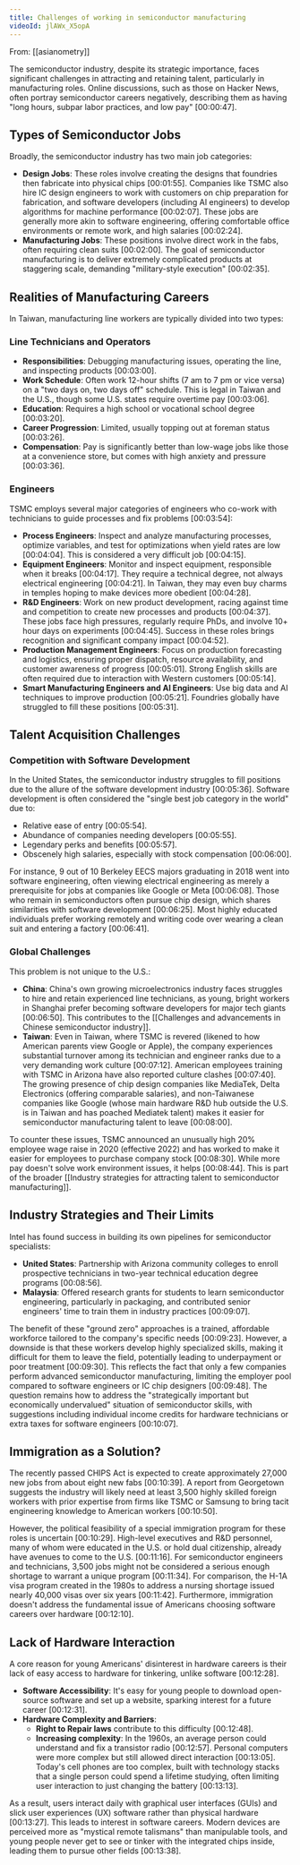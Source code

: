 ```yaml
---
title: Challenges of working in semiconductor manufacturing
videoId: jlAWx_X5opA
---
```


From: [[asianometry]] <br/> 

The semiconductor industry, despite its strategic importance, faces significant challenges in attracting and retaining talent, particularly in manufacturing roles. Online discussions, such as those on Hacker News, often portray semiconductor careers negatively, describing them as having "long hours, subpar labor practices, and low pay" <a class="yt-timestamp" data-t="00:00:47">[00:00:47]</a>.

## Types of Semiconductor Jobs

Broadly, the semiconductor industry has two main job categories:
*   **Design Jobs**: These roles involve creating the designs that foundries then fabricate into physical chips <a class="yt-timestamp" data-t="00:01:55">[00:01:55]</a>. Companies like TSMC also hire IC design engineers to work with customers on chip preparation for fabrication, and software developers (including AI engineers) to develop algorithms for machine performance <a class="yt-timestamp" data-t="00:02:07">[00:02:07]</a>. These jobs are generally more akin to software engineering, offering comfortable office environments or remote work, and high salaries <a class="yt-timestamp" data-t="00:02:24">[00:02:24]</a>.
*   **Manufacturing Jobs**: These positions involve direct work in the fabs, often requiring clean suits <a class="yt-timestamp" data-t="00:02:00">[00:02:00]</a>. The goal of semiconductor manufacturing is to deliver extremely complicated products at staggering scale, demanding "military-style execution" <a class="yt-timestamp" data-t="00:02:35">[00:02:35]</a>.

## Realities of Manufacturing Careers

In Taiwan, manufacturing line workers are typically divided into two types:

### Line Technicians and Operators
*   **Responsibilities**: Debugging manufacturing issues, operating the line, and inspecting products <a class="yt-timestamp" data-t="00:03:00">[00:03:00]</a>.
*   **Work Schedule**: Often work 12-hour shifts (7 am to 7 pm or vice versa) on a "two days on, two days off" schedule. This is legal in Taiwan and the U.S., though some U.S. states require overtime pay <a class="yt-timestamp" data-t="00:03:06">[00:03:06]</a>.
*   **Education**: Requires a high school or vocational school degree <a class="yt-timestamp" data-t="00:03:20">[00:03:20]</a>.
*   **Career Progression**: Limited, usually topping out at foreman status <a class="yt-timestamp" data-t="00:03:26">[00:03:26]</a>.
*   **Compensation**: Pay is significantly better than low-wage jobs like those at a convenience store, but comes with high anxiety and pressure <a class="yt-timestamp" data-t="00:03:36">[00:03:36]</a>.

### Engineers
TSMC employs several major categories of engineers who co-work with technicians to guide processes and fix problems <a class="yt-timestamp" data-t="00:03:54">[00:03:54]</a>:
*   **Process Engineers**: Inspect and analyze manufacturing processes, optimize variables, and test for optimizations when yield rates are low <a class="yt-timestamp" data-t="00:04:04">[00:04:04]</a>. This is considered a very difficult job <a class="yt-timestamp" data-t="00:04:15">[00:04:15]</a>.
*   **Equipment Engineers**: Monitor and inspect equipment, responsible when it breaks <a class="yt-timestamp" data-t="00:04:17">[00:04:17]</a>. They require a technical degree, not always electrical engineering <a class="yt-timestamp" data-t="00:04:21">[00:04:21]</a>. In Taiwan, they may even buy charms in temples hoping to make devices more obedient <a class="yt-timestamp" data-t="00:04:28">[00:04:28]</a>.
*   **R&D Engineers**: Work on new product development, racing against time and competition to create new processes and products <a class="yt-timestamp" data-t="00:04:37">[00:04:37]</a>. These jobs face high pressures, regularly require PhDs, and involve 10+ hour days on experiments <a class="yt-timestamp" data-t="00:04:45">[00:04:45]</a>. Success in these roles brings recognition and significant company impact <a class="yt-timestamp" data-t="00:04:52">[00:04:52]</a>.
*   **Production Management Engineers**: Focus on production forecasting and logistics, ensuring proper dispatch, resource availability, and customer awareness of progress <a class="yt-timestamp" data-t="00:05:01">[00:05:01]</a>. Strong English skills are often required due to interaction with Western customers <a class="yt-timestamp" data-t="00:05:14">[00:05:14]</a>.
*   **Smart Manufacturing Engineers and AI Engineers**: Use big data and AI techniques to improve production <a class="yt-timestamp" data-t="00:05:21">[00:05:21]</a>. Foundries globally have struggled to fill these positions <a class="yt-timestamp" data-t="00:05:31">[00:05:31]</a>.

## Talent Acquisition Challenges

### Competition with Software Development
In the United States, the semiconductor industry struggles to fill positions due to the allure of the software development industry <a class="yt-timestamp" data-t="00:05:36">[00:05:36]</a>. Software development is often considered the "single best job category in the world" due to:
*   Relative ease of entry <a class="yt-timestamp" data-t="00:05:54">[00:05:54]</a>.
*   Abundance of companies needing developers <a class="yt-timestamp" data-t="00:05:55">[00:05:55]</a>.
*   Legendary perks and benefits <a class="yt-timestamp" data-t="00:05:57">[00:05:57]</a>.
*   Obscenely high salaries, especially with stock compensation <a class="yt-timestamp" data-t="00:06:00">[00:06:00]</a>.

For instance, 9 out of 10 Berkeley EECS majors graduating in 2018 went into software engineering, often viewing electrical engineering as merely a prerequisite for jobs at companies like Google or Meta <a class="yt-timestamp" data-t="00:06:08">[00:06:08]</a>. Those who remain in semiconductors often pursue chip design, which shares similarities with software development <a class="yt-timestamp" data-t="00:06:25">[00:06:25]</a>. Most highly educated individuals prefer working remotely and writing code over wearing a clean suit and entering a factory <a class="yt-timestamp" data-t="00:06:41">[00:06:41]</a>.

### Global Challenges
This problem is not unique to the U.S.:
*   **China**: China's own growing microelectronics industry faces struggles to hire and retain experienced line technicians, as young, bright workers in Shanghai prefer becoming software developers for major tech giants <a class="yt-timestamp" data-t="00:06:50">[00:06:50]</a>. This contributes to the [[Challenges and advancements in Chinese semiconductor industry]].
*   **Taiwan**: Even in Taiwan, where TSMC is revered (likened to how American parents view Google or Apple), the company experiences substantial turnover among its technician and engineer ranks due to a very demanding work culture <a class="yt-timestamp" data-t="00:07:12">[00:07:12]</a>. American employees training with TSMC in Arizona have also reported culture clashes <a class="yt-timestamp" data-t="00:07:40">[00:07:40]</a>. The growing presence of chip design companies like MediaTek, Delta Electronics (offering comparable salaries), and non-Taiwanese companies like Google (whose main hardware R&D hub outside the U.S. is in Taiwan and has poached Mediatek talent) makes it easier for semiconductor manufacturing talent to leave <a class="yt-timestamp" data-t="00:08:00">[00:08:00]</a>.

To counter these issues, TSMC announced an unusually high 20% employee wage raise in 2020 (effective 2022) and has worked to make it easier for employees to purchase company stock <a class="yt-timestamp" data-t="00:08:30">[00:08:30]</a>. While more pay doesn't solve work environment issues, it helps <a class="yt-timestamp" data-t="00:08:44">[00:08:44]</a>. This is part of the broader [[Industry strategies for attracting talent to semiconductor manufacturing]].

## Industry Strategies and Their Limits

Intel has found success in building its own pipelines for semiconductor specialists:
*   **United States**: Partnership with Arizona community colleges to enroll prospective technicians in two-year technical education degree programs <a class="yt-timestamp" data-t="00:08:56">[00:08:56]</a>.
*   **Malaysia**: Offered research grants for students to learn semiconductor engineering, particularly in packaging, and contributed senior engineers' time to train them in industry practices <a class="yt-timestamp" data-t="00:09:07">[00:09:07]</a>.

The benefit of these "ground zero" approaches is a trained, affordable workforce tailored to the company's specific needs <a class="yt-timestamp" data-t="00:09:23">[00:09:23]</a>. However, a downside is that these workers develop highly specialized skills, making it difficult for them to leave the field, potentially leading to underpayment or poor treatment <a class="yt-timestamp" data-t="00:09:30">[00:09:30]</a>. This reflects the fact that only a few companies perform advanced semiconductor manufacturing, limiting the employer pool compared to software engineers or IC chip designers <a class="yt-timestamp" data-t="00:09:48">[00:09:48]</a>. The question remains how to address the "strategically important but economically undervalued" situation of semiconductor skills, with suggestions including individual income credits for hardware technicians or extra taxes for software engineers <a class="yt-timestamp" data-t="00:10:07">[00:10:07]</a>.

## Immigration as a Solution?

The recently passed CHIPS Act is expected to create approximately 27,000 new jobs from about eight new fabs <a class="yt-timestamp" data-t="00:10:39">[00:10:39]</a>. A report from Georgetown suggests the industry will likely need at least 3,500 highly skilled foreign workers with prior expertise from firms like TSMC or Samsung to bring tacit engineering knowledge to American workers <a class="yt-timestamp" data-t="00:10:50">[00:10:50]</a>.

However, the political feasibility of a special immigration program for these roles is uncertain <a class="yt-timestamp" data-t="00:10:29">[00:10:29]</a>. High-level executives and R&D personnel, many of whom were educated in the U.S. or hold dual citizenship, already have avenues to come to the U.S. <a class="yt-timestamp" data-t="00:11:16">[00:11:16]</a>. For semiconductor engineers and technicians, 3,500 jobs might not be considered a serious enough shortage to warrant a unique program <a class="yt-timestamp" data-t="00:11:34">[00:11:34]</a>. For comparison, the H-1A visa program created in the 1980s to address a nursing shortage issued nearly 40,000 visas over six years <a class="yt-timestamp" data-t="00:11:42">[00:11:42]</a>. Furthermore, immigration doesn't address the fundamental issue of Americans choosing software careers over hardware <a class="yt-timestamp" data-t="00:12:10">[00:12:10]</a>.

## Lack of Hardware Interaction

A core reason for young Americans' disinterest in hardware careers is their lack of easy access to hardware for tinkering, unlike software <a class="yt-timestamp" data-t="00:12:28">[00:12:28]</a>.
*   **Software Accessibility**: It's easy for young people to download open-source software and set up a website, sparking interest for a future career <a class="yt-timestamp" data-t="00:12:31">[00:12:31]</a>.
*   **Hardware Complexity and Barriers**:
    *   **Right to Repair laws** contribute to this difficulty <a class="yt-timestamp" data-t="00:12:48">[00:12:48]</a>.
    *   **Increasing complexity**: In the 1960s, an average person could understand and fix a transistor radio <a class="yt-timestamp" data-t="00:12:57">[00:12:57]</a>. Personal computers were more complex but still allowed direct interaction <a class="yt-timestamp" data-t="00:13:05">[00:13:05]</a>. Today's cell phones are too complex, built with technology stacks that a single person could spend a lifetime studying, often limiting user interaction to just changing the battery <a class="yt-timestamp" data-t="00:13:13">[00:13:13]</a>.

As a result, users interact daily with graphical user interfaces (GUIs) and slick user experiences (UX) software rather than physical hardware <a class="yt-timestamp" data-t="00:13:27">[00:13:27]</a>. This leads to interest in software careers. Modern devices are perceived more as "mystical remote talismans" than manipulable tools, and young people never get to see or tinker with the integrated chips inside, leading them to pursue other fields <a class="yt-timestamp" data-t="00:13:38">[00:13:38]</a>.